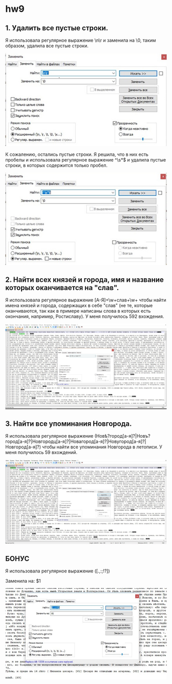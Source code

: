 # hw9
## 1. Удалить все пустые строки.
Я использовала регулярное выражение \n\r и заменила на \0, таким образом, удалила все пустые строки. 

![alt-текст](https://github.com/alexandradymova10/hw9/blob/master/1.jpg)

К сожалению, остались пустые строки. Я решила, что в них есть пробелы и использовала регулярное выражение ^\s*$ и удалила пустые строки, в которых содержится только пробел. 

![alt-текст](https://github.com/alexandradymova10/hw9/blob/master/2.jpg)

## 2. Найти всех князей и города, имя и название которых оканчивается на "слав".
Я использовала регулярное выражение [А-Я]+\w+слав+\w+ чтобы найти имена князей и города, содержащих в себе "слав" (не те, которые оканчиваются, так как в примере написаны слова в которых есть окончания, например, Ростиславу). У меня получилось 592 вхождения. 

![alt-текст](https://github.com/alexandradymova10/hw9/blob/master/3.jpg)

## 3. Найти все упоминания Новгорода.
Я использовала регулярное выражение (Новѣ?город[а-я]?|Новъ?город[а-я]?|Новгородц[а-я]?|Новагород[а-я]?|Новугород[а-я]?|Новгород[а-я]?) чтобы найти все упоминания Новгорода в летописи. У меня получилось 59 вхождений. 

![alt-текст](https://github.com/alexandradymova10/hw9/blob/master/4.jpg)

## БОНУС
Я использовала регулярное выражение ([.,:;!?])  

Заменила на: $1 

![alt-текст](https://github.com/alexandradymova10/hw9/blob/master/5.jpg)
